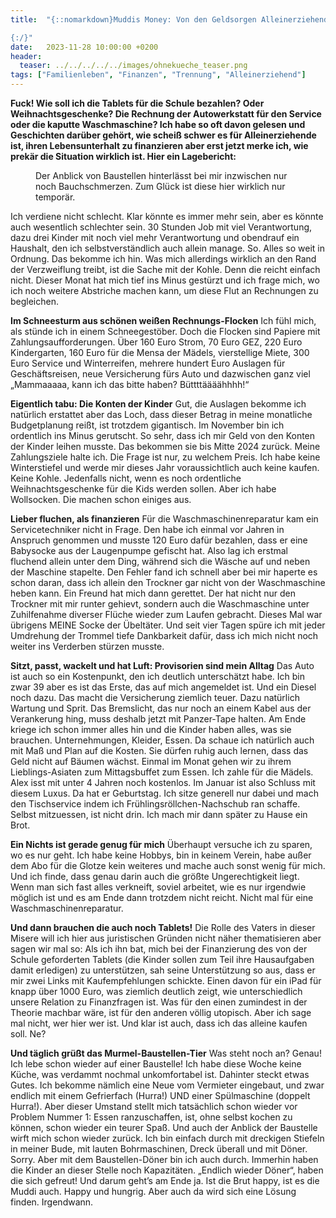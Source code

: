 ```yaml
---
title:  "{::nomarkdown}Muddis Money: Von den Geldsorgen Alleinerziehender

{:/}"
date:   2023-11-28 10:00:00 +0200
header:
  teaser: ../../../../../images/ohnekueche_teaser.png
tags: ["Familienleben", "Finanzen", "Trennung", "Alleinerziehend"]
---
```


**Fuck! Wie soll ich die Tablets für die Schule bezahlen? Oder Weihnachtsgeschenke? Die Rechnung der Autowerkstatt für den Service oder die kaputte Waschmaschine? Ich habe so oft davon gelesen und Geschichten darüber gehört, wie scheiß schwer es für Alleinerziehende ist, ihren Lebensunterhalt zu finanzieren aber erst jetzt merke ich, wie prekär die Situation wirklich ist. Hier ein Lagebericht:**

<figure>
  <img src="../../../../../images/ohnekueche.png" alt="">
  <figcaption>Der Anblick von Baustellen hinterlässt bei mir inzwischen nur noch Bauchschmerzen. Zum Glück ist diese hier wirklich nur temporär.</figcaption>
</figure>      

Ich verdiene nicht schlecht. Klar könnte es immer mehr sein, aber es könnte auch wesentlich schlechter sein. 30 Stunden Job mit viel Verantwortung, dazu drei Kinder mit noch viel mehr Verantwortung und obendrauf ein Haushalt, den ich selbstverständlich auch allein manage. So. Alles so weit in Ordnung. Das bekomme ich hin. Was mich allerdings wirklich an den Rand der Verzweiflung treibt, ist die Sache mit der Kohle. Denn die reicht einfach nicht. Dieser Monat hat mich tief ins Minus gestürzt und ich frage mich, wo ich noch weitere Abstriche machen kann, um diese Flut an Rechnungen zu begleichen.

<b>Im Schneesturm aus schönen weißen Rechnungs-Flocken</b>
Ich fühl mich, als stünde ich in einem Schneegestöber. Doch die Flocken sind Papiere mit Zahlungsaufforderungen. Über 160 Euro Strom, 70 Euro GEZ, 220 Euro Kindergarten, 160 Euro für die Mensa der Mädels, vierstellige Miete, 300 Euro Service und Winterreifen, mehrere hundert Euro Auslagen für Geschäftsreisen, neue Versicherung fürs Auto und dazwischen ganz viel „Mammaaaaa, kann ich das bitte haben? Büttttäääähhhh!“ 

<b>Eigentlich tabu: Die Konten der Kinder</b>
Gut, die Auslagen bekomme ich natürlich erstattet aber das Loch, dass dieser Betrag in meine monatliche Budgetplanung reißt, ist trotzdem gigantisch. Im November bin ich ordentlich ins Minus gerutscht. So sehr, dass ich mir Geld von den Konten der Kinder leihen musste. Das bekommen sie bis Mitte 2024 zurück. Meine Zahlungsziele halte ich. Die Frage ist nur, zu welchem Preis. Ich habe keine Winterstiefel und werde mir dieses Jahr voraussichtlich auch keine kaufen. Keine Kohle. Jedenfalls nicht, wenn es noch ordentliche Weihnachtsgeschenke für die Kids werden sollen. Aber ich habe Wollsocken. Die machen schon einiges aus. 

<b>Lieber fluchen, als finanzieren</b>
Für die Waschmaschinenreparatur kam ein Servicetechniker nicht in Frage. Den habe ich einmal vor Jahren in Anspruch genommen und musste 120 Euro dafür bezahlen, dass er eine Babysocke aus der Laugenpumpe gefischt hat. Also lag ich erstmal fluchend allein unter dem Ding, während sich die Wäsche auf und neben der Maschine stapelte. Den Fehler fand ich schnell aber bei mir haperte es schon daran, dass ich allein den Trockner gar nicht von der Waschmaschine heben kann. Ein Freund hat mich dann gerettet. Der hat nicht nur den Trockner mit mir runter gehievt, sondern auch die Waschmaschine unter Zuhilfenahme diverser Flüche wieder zum Laufen gebracht. Dieses Mal war übrigens MEINE Socke der Übeltäter.  Und seit vier Tagen spüre ich mit jeder Umdrehung der Trommel tiefe Dankbarkeit dafür, dass ich mich nicht noch weiter ins Verderben stürzen musste. 

<b>Sitzt, passt, wackelt und hat Luft: Provisorien sind mein Alltag</b>
Das Auto ist auch so ein Kostenpunkt, den ich deutlich unterschätzt habe. Ich bin zwar 39 aber es ist das Erste, das auf mich angemeldet ist. Und ein Diesel noch dazu. Das macht die Versicherung ziemlich teuer. Dazu natürlich Wartung und Sprit. Das Bremslicht, das nur noch an einem Kabel aus der Verankerung hing, muss deshalb jetzt mit Panzer-Tape halten. Am Ende kriege ich schon immer alles hin und die Kinder haben alles, was sie brauchen. Unternehmungen, Kleider, Essen. Da schaue ich natürlich auch mit Maß und Plan auf die Kosten. Sie dürfen ruhig auch lernen, dass das Geld nicht auf Bäumen wächst. Einmal im Monat gehen wir zu ihrem Lieblings-Asiaten zum Mittagsbuffet zum Essen. Ich zahle für die Mädels. Alex isst mit unter 4 Jahren noch kostenlos. Im Januar ist also Schluss mit diesem Luxus. Da hat er Geburtstag. Ich sitze generell nur dabei und mach den Tischservice indem ich Frühlingsröllchen-Nachschub ran schaffe. Selbst mitzuessen, ist nicht drin. Ich mach mir dann später zu Hause ein Brot. 

<b>Ein Nichts ist gerade genug für mich</b>
Überhaupt versuche ich zu sparen, wo es nur geht. Ich habe keine Hobbys, bin in keinem Verein, habe außer dem Abo für die Glotze kein weiteres und mache auch sonst wenig für mich. Und ich finde, dass genau darin auch die größte Ungerechtigkeit liegt. Wenn man sich fast alles verkneift, soviel arbeitet, wie es nur irgendwie möglich ist und es am Ende dann trotzdem nicht reicht. Nicht mal für eine Waschmaschinenreparatur. 

<b>Und dann brauchen die auch noch Tablets!</b>
Die Rolle des Vaters in dieser Misere will ich hier aus juristischen Gründen nicht näher thematisieren aber sagen wir mal so: Als ich ihn bat, mich bei der Finanzierung des von der Schule geforderten Tablets (die Kinder sollen zum Teil ihre Hausaufgaben damit erledigen) zu unterstützen, sah seine Unterstützung so aus, dass er mir zwei Links mit Kaufempfehlungen schickte. Einen davon für ein iPad für knapp über 1000 Euro, was ziemlich deutlich zeigt, wie unterschiedlich unsere Relation zu Finanzfragen ist. Was für den einen zumindest in der Theorie machbar wäre, ist für den anderen völlig utopisch. Aber ich sage mal nicht, wer hier wer ist. Und klar ist auch, dass ich das alleine kaufen soll. Ne?

<b>Und täglich grüßt das Murmel-Baustellen-Tier</b>
Was steht noch an? Genau! Ich lebe schon wieder auf einer Baustelle! Ich habe diese Woche keine Küche, was verdammt nochmal unkomfortabel ist. Dahinter steckt etwas Gutes. Ich bekomme nämlich eine Neue vom Vermieter eingebaut, und zwar endlich mit einem Gefrierfach (Hurra!) UND einer Spülmaschine (doppelt Hurra!). Aber dieser Umstand stellt mich tatsächlich schon wieder vor Problem Nummer 1: Essen ranzuschaffen, ist, ohne selbst kochen zu können, schon wieder ein teurer Spaß. Und auch der Anblick der Baustelle wirft mich schon wieder zurück. Ich bin einfach durch mit dreckigen Stiefeln in meiner Bude, mit lauten Bohrmaschinen, Dreck überall und mit Döner. Sorry. Aber mit dem Baustellen-Döner bin ich auch durch. Immerhin haben die Kinder an dieser Stelle noch Kapazitäten. „Endlich wieder Döner“, haben die sich gefreut! Und darum geht’s am Ende ja. Ist die Brut happy, ist es die Muddi auch. Happy und hungrig. Aber auch da wird sich eine Lösung finden. Irgendwann.




 






 

 





 









 















 















 

 





 

  


 
 
 
 


   


 



 






 






 


 
 






















 








 

   



















  












 






 





  


  






					 


 
 








